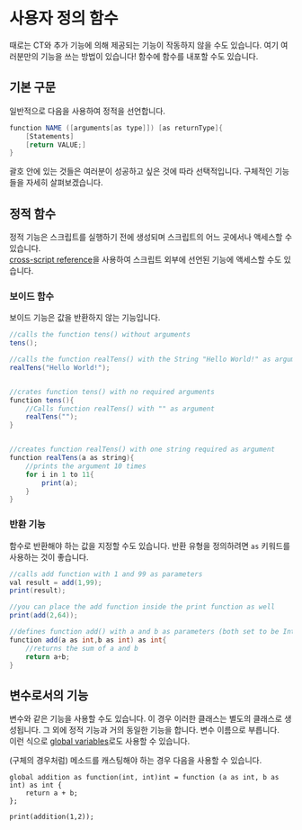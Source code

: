 # 사용자 정의 함수

때로는 CT와 추가 기능에 의해 제공되는 기능이 작동하지 않을 수도 있습니다. 여기 여러분만의 기능을 쓰는 방법이 있습니다! 함수에 함수를 내포할 수도 있습니다.

## 기본 구문

일반적으로 다음을 사용하여 정적을 선언합니다.

```Java
function NAME ([arguments[as type]]) [as returnType]{
    [Statements]
    [return VALUE;]
}
```

괄호 안에 있는 것들은 여러분이 성공하고 싶은 것에 따라 선택적입니다. 구체적인 기능들을 자세히 살펴보겠습니다.

## 정적 함수

정적 기능은 스크립트를 실행하기 전에 생성되며 스크립트의 어느 곳에서나 액세스할 수 있습니다.  
[cross-script reference](Cross-Script_Reference)을 사용하여 스크립트 외부에 선언된 기능에 액세스할 수도 있습니다.

### 보이드 함수

보이드 기능은 값을 반환하지 않는 기능입니다.

```Java
//calls the function tens() without arguments
tens();

//calls the function realTens() with the String "Hello World!" as argument
realTens("Hello World!");


//crates function tens() with no required arguments
function tens(){
    //Calls function realTens() with "" as argument
    realTens("");
}


//creates function realTens() with one string required as argument
function realTens(a as string){
    //prints the argument 10 times
    for i in 1 to 11{
        print(a);
    }
}
```

### 반환 기능

함수로 반환해야 하는 값을 지정할 수도 있습니다. 반환 유형을 정의하려면 `as` 키워드를 사용하는 것이 좋습니다.

```Java
//calls add function with 1 and 99 as parameters
val result = add(1,99);
print(result);

//you can place the add function inside the print function as well
print(add(2,64));

//defines function add() with a and b as parameters (both set to be Integers!) and sets the return type to Integer
function add(a as int,b as int) as int{
    //returns the sum of a and b
    return a+b;
}
```

## 변수로서의 기능

변수와 같은 기능을 사용할 수도 있습니다. 이 경우 이러한 클래스는 별도의 클래스로 생성됩니다. 그 외에 정적 기능과 거의 동일한 기능을 합니다. 변수 이름으로 부릅니다.  
이런 식으로 [global variables](/AdvancedFunctions/Global_Static_Variables/)로도 사용할 수 있습니다.

(구체의 경우처럼) 메소드를 캐스팅해야 하는 경우 다음을 사용할 수 있습니다.

    global addition as function(int, int)int = function (a as int, b as int) as int {
        return a + b;
    };
    
    print(addition(1,2));